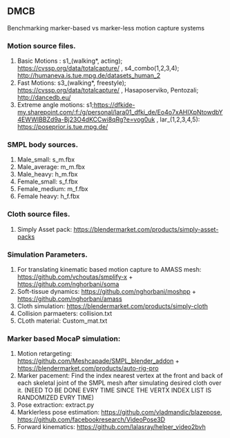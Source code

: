 ## DMCB
Benchmarking marker-based vs marker-less motion capture systems

### Motion source files.
  1. Basic Motions : s1_(walking*, acting); https://cvssp.org/data/totalcapture/ , s4_combo(1,2,3,4); http://humaneva.is.tue.mpg.de/datasets_human_2
  2. Fast Motions: s3_(walking*, freestyle); https://cvssp.org/data/totalcapture/ , Hasaposerviko, Pentozali; http://dancedb.eu/
  3. Extreme angle motions: s1;https://dfkide-my.sharepoint.com/:f:/g/personal/lara01_dfki_de/Eo4o7xAHIXpNtowdbY4EWWIBBZd9a-Bj23O4dKCCwi8qRg?e=vog0uk , lar_(1,2,3,4,5): https://poseprior.is.tue.mpg.de/

### SMPL body sources.
  1. Male_small: s_m.fbx
  2. Male_average: m_m.fbx
  3. Male_heavy: h_m.fbx
  4. Female_small: s_f.fbx
  5. Female_medium: m_f.fbx
  6. Female heavy: h_f.fbx
     
### Cloth source files.
  1. Simply Asset pack: https://blendermarket.com/products/simply-asset-packs

### Simulation Parameters.
  1. For translating kinematic based motion capture to AMASS mesh: https://github.com/vchoutas/smplify-x + https://github.com/nghorbani/soma 
  2. Soft-tissue dynamics: https://github.com/nghorbani/moshpp + https://github.com/nghorbani/amass
  3. Cloth simulation: https://blendermarket.com/products/simply-cloth
  4. Collision parmaeters: collision.txt
  5. CLoth material: Custom_mat.txt
     
### Marker based MocaP simulation:
  1. Motion retargeting: https://github.com/Meshcapade/SMPL_blender_addon + https://blendermarket.com/products/auto-rig-pro
  2. Marker pacement: Find the index nearest vertex at the front and back of each skeletal joint of the SMPL mesh after simulating desired cloth over it. (NEED TO BE DONE EVRY TIME SINCE THE VERTX INDEX LIST IS RANDOMIZED EVRY TIME)
  3. Pose extraction: extract.py
  4. Marklerless pose estimation: https://github.com/vladmandic/blazepose, https://github.com/facebookresearch/VideoPose3D
  5. Forward kinematics: https://github.com/lalasray/helper_video2bvh
